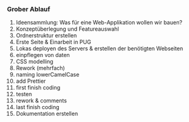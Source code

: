 ### Grober Ablauf

1. Ideensammlung: Was für eine Web-Applikation wollen wir bauen?
2. Konzeptüberlegung und Featureauswahl
3. Ordnerstruktur erstellen
4. Erste Seite & Einarbeit in PUG
5. Lokas deployen des Servers & erstellen der benötigten Webseiten
6. einpflegen von daten
7. CSS modelling
8. Rework (mehrfach)
9. naming lowerCamelCase
10. add Prettier
11. first finish coding
12. testen
13. rework & comments
14. last finish coding
15. Dokumentation erstellen